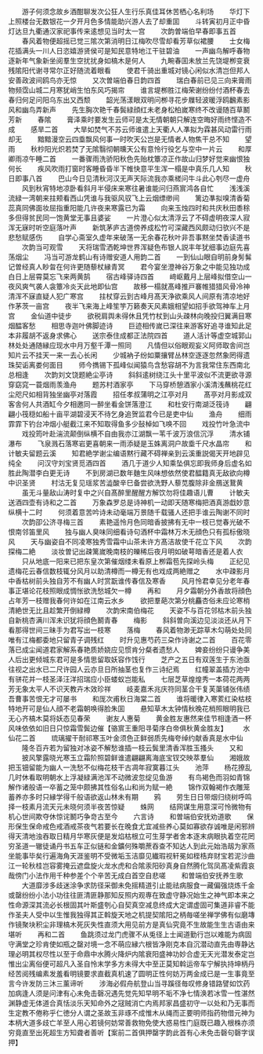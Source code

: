 <!-- { "loadSidebar": true } -->
　　游子何须念故乡酒酣聊发次公狂人生行乐真佳耳休苦栖心名利场
　　华灯下上照楼台无数银花一夕开月色多情能助兴游人去了却重囬
　　斗转寅初月正中昏灯达旦九衢通汉家祀事传来逺想见当时太一宫
　　次韵曽端伯早春即事五首
　　春风着物便超摇已觉三隂次第消明日江梅吹尽雪却看芳草似裙腰
　　士女梅花插满头一川人日恣嬉游贤侯可是知民意特地江干驻碧油
　　一声幽鸟解呼春物逐新年气象新坐阅羣生空扰扰身如槁木是何人
　　九畹春囬未放兰先饶堤栁变衰残隂阳代谢寻常尔正好随流着眼看
　　使君千骑出重城对镜心闲似水清岂但邦人安善政波间鸥鸟亦无惊
　　又次曽端伯春日韵四首
　　瑞白春前已见三向来膏雨物频霑山城二月寒犹峭生怕东风巧揭帘
　　谁言堤栁胜江梅荣谢纷纷付酒杯春去春归何足问阳乌东出又西颓
　　韶光荡漾眼双明问栁寻花步屧轻波暖浮鸥飜素影风和幽鸟弄新声
　　先生胸次艳千春鬓緑顔红未老身松柏嵗寒终不改谩随百草鬭芳新
　　春隂
　　膏泽乘时要发生云师可是太无情朝朝只解连空晦好雨终悭造不成
　　感旱二首
　　大旱如焚气不苏云师谁遣上天衢人人凖拟为霖甚风动雷行雨却无
　　黯黯漫空云四埀飘风何事一时吹天公岂是无情者人物焦干总不知
　　望雨
　　秋杪阳光炽若焚了无隂翳彻朝曛天公有意怜行役乞与空中一片云
　　和厚卿雨凉午睡二首
　　一番骤雨洗骄阳秋色先贻枕簟凉正作故山归梦好觉来幽恨独何长
　　疾风吹雨打窗时客睡昏昏半下帷快意平生浑一榻是中真乐几人知
　　秋日即事八首
　　巴山今日见清秋河汉无声天际流我亦乘槎问牛斗此心刳尽一虚舟
　　风到秋宵特地凉卧看斜月半侵床来寒往暑谁能问归燕賔鸿各自忙
　　浅浅溪流緑一湾朝来拄颊看西山凭谁与我驱风驭飞上云烟缥缈间
　　篱边凖拟嗅清香菊蕊真同佛面妆屈指重阳能几许夜来寒露已为霜
　　向来玉烛四时和共庆秋田黍稌多但得贫民同一饱黄堂无事且婆娑
　　一片澄心似太清浮云了不碍虚明夜深人寂浑无寐时听空庭落叶声
　　新筑茅庐古道傍养成松竹可深藏西风颇动归欤兴不是悲愁赋感伤
　　自学心斋室久虚年来破荡一无余春花秋叶非吾事黙坐焚香读道书
　　次韵当可观雪
　　天将瑞雪洒乾坤世界浑疑色布银人説丰年犹细事边庭先喜荡烟尘
　　冯当可游龙鹤山有诗赠安道人用韵二首
　　一到仙山眼自明前身髣髴记曽经真人眇曶在何许更随藜杖縁青冥
　　君今宴坐澄神谷万象之中能见独功成白日上层霄莫忘飞来两黄鹄
　　宿古峰驿诗四首
　　﨑岖戴月上层峰拟借空山一夜风爽气袭人衾簟冷炎天此地即仙宫
　　故移一榻就髙峰推戸褰帷猎猎风骨冷神清浑不寐直疑人犯广寒宫
　　拄杖穿云到古峰月髙天浄欲乘风人间原有清凉地好作茅茨一亩宫
　　夜半飞来海上峰笙竽万籁奏天风素娥相望如招手欲驾神车上月宫
　　金仙道中徒步
　　欲税肩舆未得休且凭竹杖到山头疎林向晚投归翼满目寒烟醖客愁
　　相思寺迦叶佛脚迹诗
　　巨迹相传嵗已深往来游客好追寻谁知此足本非履胡不返身求佛心
　　送宗泰住成都正法院四首
　　道人活计等虚空城郭山林处处通随縁应现水中月万壑千潭一照同
　　凡情但以俗眼观妄义阿师取舎间岂知片云不挂天一来一去心长闲
　　少城衲子纷如粟攘臂丛林空逐逐忽然象罔得遗珠契诟离娄何面目
　　师今擕锡下孤峰似闻猿鸟含愁容胡不为言我常住东西南北总相逢
　　次韵刘文饶题絶尘亭诗
　　斜斜逺树绕江头十里平波似不流更欲寻源穿窈窕一蓑烟雨羡渔舟
　　题苏村酒家亭
　　下马穿桥憩酒家小溪清浅蘸桃花红尘咫尺如相背独坐幽亭对落霞
　　招任孝叔蒲明之江亭对月
　　髙亭对月影成双客舎何人共酒缸今夕相邀同一醉坐看金饼落澄江
　　和杜安行南湖泛筏诗
　　翩翩小筏穏如船十亩平湖碧浸天不待乞身追贺监君今已是吏中仙
　　渔舟
　　细雨霏霏下钓台冲烟小艇截江来不知取得鱼多少鼔棹如飞唤不回
　　戏投竹叶急流中
　　戏投筠叶赴湍流颠倒纵横不自由我亦江湖飘一苇千波万浪信沉浮
　　清水铺瀑布
　　飞泉溅石落寒岩更喜朝来一雨添疑是玉姝离洞户故埀千尺水晶帘
　　和计敏夫留题云溪
　　知君絶学谢尘编语黙行藏不碍禅亲到云溪重説偈天开地辟见纯全
　　问汉守刘宝贤觅酒四首
　　酒几于道少人知乘坠俱忘即我师身后虚名如胜此陶潜李白更无诗
　　不到房湖已数年麯生风味想依然使君醖籍真无敌欲向樽中识圣贤
　　村沽无复见瑶浆苦澁酸辛巳备尝欲洗野人藜苋腹除非金鴈送鵞黄
　　虽无斗量敌山涛时复中之兴自髙醉里醒醒方解饮勿将佳趣语儿曹
　　计敏夫送酒四壶有诗和之二首
　　万象森罗总是诗神机一动即天随寒梅把酒真游戱妙意纵横十二时
　　何须着意苦吟诗未动毫端万景随千载骚人还把手谁云陶谢不同时
　　次韵卲公济寻梅三首
　　素艳遥怜月色同暗香披拂有无中一枝已觉春光破不恨南邻笛里风
　　独与幽人臭味同细看诗句酒杯中霜林万木无顔色只有孤标傲晓风
　　天与幽姿自不同凌寒独秀雪霜中山茶未许方髙洁故使千花立下风
　　次韵探梅二絶
　　淡妆曽记出疎篱嵗晚南枝的皪稀后夜月明如破萼暗香还是着人衣
　　只从地底一阳来已把东皇次第催烟缕未看原上栁霜苞先探岭头梅
　　正纪见遗梅花云春信数枝辄分风月以助清樽而一樽无有也戏成两絶赠之
　　水中疎影月中香枯树前头独自芳不有幽人时赏翫谁传春信及寒香
　　风月怜君幸见分老年春事正堪论花枝照眼成惆怅欲洗愁城欠一樽
　　再和
　　月夕霜朝分外香故将顔色占年芳一枝赠我春何许如在江南云水乡
　　欲把羣葩次第分桃麤杏俗未应论寒梢清絶世无比且趁繁开倒緑樽
　　次韵宋南伯梅花
　　天姿不与百花邻枯木前头独自新桃杏满川浑未识犹将顔色鬭青春
　　梅影
　　斜斜曽向溪边见淡淡还从月下看那得世间三昧手为君写出一枝寒
　　落梅
　　春风着物渺无踪草木勾萌处处同唯有江梅都委地只留青子调残红
　　时升见惠芍药三朶作诗谢之二首
　　百花零落已成尘闻道君家解系春艳质娇娆应见惯肯分粲者遗愁人
　　婢妾纷纷只谩争美人后出更倾城东君可是多情思留取妖容作饯行
　　芝产之五日有双莲生于东池亟往视之出水已二尺许园人云亦旦日所抽茎也复作三诗纪焉
　　红幢翠盖插方池中有骈花并一枝圣泽汪洋招瑞应小臣蝼蚁岂能私
　　七层芝草煌煌秀一本荷花两两芳无象太平人不识天教卉木效珍祥
　　岐麦嘉禾兆庆符同茎合干复芙蕖铺张伟绩吾曹事苦恨无才可屡书
　　和厐次甫秋日海棠二首
　　谁将暖律入寒荄红染枯枝特地开可是仙人顔不老霜朝唤得脸朱囬
　　悬知草木太钟情秋晚花梢照眼明我已无心齐槁木莫将妖态见春荣
　　谢友人惠菊
　　黄金胜友惠然来佳节相逢酒一杯风味依依如旧日只惊霜雪鬓边催【骆賔王重阳寻菊序白帝俱秋黄金胜友】
　　水仙花二首
　　琉璃擢干耐祁寒玉叶金须色正鲜弱质先梅夸绰约献香真是水中仙
　　隆冬百卉若为留独对冰姿不解愁谁插一枝云鬓里清香浑胜玉搔头
　　又和
　　披风擎露晓光寒玉立霜阶照碧鲜谁遣翩翩离海底宝钗交映萃羣仙
　　湘娥故把玉钿留能为幽人一洗愁不似梅花枝干古凋年寂寞暮江头
　　池萍
　　杨花撩乱几时休看取明朝水上浮凝緑满池浑不动微波忽绽见鱼游
　　有鸟褐色而羽如青锦解作诸般语一卒蓄之笼中颇拂其性俗名山和尚为赋一絶
　　锦作双翰褐作衣雕笼蓄养亦多时只縁学得千般语欲返山林未有期
　　鸦
　　劳生日日带烟归绕树呼鸣择一枝素月流天元未晓何须半夜苦惊疑
　　蛛网
　　结网谋生用意深可怜微物有机心世间欺夺休惊诧鬭巧争竒古至今
　　六言诗
　　和曽端伯安抚劝道歌
　　保形保生保命戒色戒酒戒茶夜气若要长在晚食尤宜减些养心莫如寡欲存诚唯是闲邪辨得天清地浊吞取日精月华寒灰便是发焰枯根立可生芽学者舍本逐末病眼执着空花罔穷圣道一辙徒诵丹书五车正似链和金鑛何殊嚼蔗吞查不知达人到此元始浩刼为家燕坐能事毕矣行遍海角天涯鉴明不受微垢玉洁靡见纎瑕视轩冕如桎梏弃财宝若泥沙曲江一轮秋桂岂容雾掩云遮盘旋火龙水虎和合隂汞阳砂真身自然腾化驾凤髙凌紫霞哀哉傍门小法作用千种参差个个辛苦无成白首空自悲嗟
　　和曽端伯安抚养生歌
　　大道靡涉多歧迷涂争求防径采御未免摇精道引止能祛病服食一藏偏强烧炼千金或罄纷纷小法小功往往匪清匪静那知反照内观専在致虚守静况始生之神气即本来之性命源深其流必长根固其叶斯盛刳心自契真空减息终成大定谓虚固可集道非睿不能作圣夫人受中以生惟我独得其正斡旋天地之机提契隂阳之柄毎嗟坐禅学佛有似磨塼作镜聚块积尘非理槁木死灰失性直须大用见前方是真仙究竟不生故能生生古语由来堪听
　　再和二首
　　鱼跳须过龙门虎骤不从兎径上士闻道勤行岂以难能为病固守满堂之珍肯使如瓶之罄对境一念不萌应縁六根皆净刚克本自沉潜动直先由専静达理必明其权尽性以至于命鼎中水腾火降炉内隂衰阳盛神功妙合虚无天光潜发泰定岂惟出尘离俗便可超凡入圣自怜末学多方未得大中至正莫知斡运帝车宁解执持坤柄丹经苦阅残编素发羞看明镜要求直截真机速了圆明正性何妨万两金成已是一生事竟至言今许发防三沐三薰谛听
　　涉海必假舟航登山当寻蹊径毎叹修身错路譬如饮药加病逢人须是问津有心未免击磬况遇先觉先知早明不垢不净七情涣若冰雪一性湛然渊静虚无体道合真恬淡乐天知命外之冦贼消亡内焉邦家昌盛初守一以处和乃无事而生定教不倦称乎仁徳分人谓之圣故玉非琢不成惟木从绳而正要明师指药物借元神为本柄大道多歧亡羊至人用心若镜何妨常善救物免使大惑易性门庭既已趣入根株亦须穷竟直至出死超生方知聋者善听【案前二首俱押罄字韵此首有心未免击磬句磬字误押】













